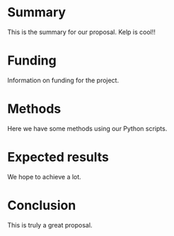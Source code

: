 # Summary

This is the summary for our proposal.
Kelp is cool!!
# Funding

Information on funding for the project.

# Methods

Here we have some methods using our Python scripts.

# Expected results

We hope to achieve a lot.

# Conclusion

This is truly a great proposal.
